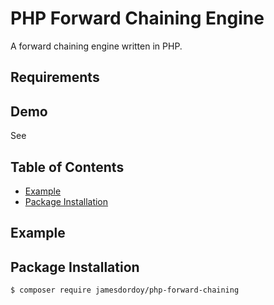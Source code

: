 # PHP Forward Chaining Engine
A forward chaining engine written in PHP.

## Requirements


## Demo

See 

## Table of Contents
- [Example](#example)
- [Package Installation](#package-installation)

## Example

## Package Installation
```
$ composer require jamesdordoy/php-forward-chaining
```
